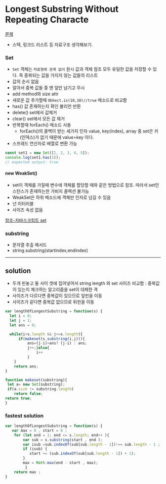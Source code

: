 # Longest Substring Without Repeating Characte
[문제](https://leetcode.com/problems/longest-substring-without-repeating-characters/)


- 스택, 링크드 리스트 등 자료구조 생각해보기.

### Set
  
- `Set` 객체는 `자료형에 관계 없이` 원시 값과 객체 참조 모두 유일한 값을 저장할 수 있다. 즉 중복되는 값을 가지지 않는 값들의 리스트
- 값의 순서 없음
- 알아서 중복 값들 중 맨 앞만 남기고 무시
- add method와 size attr
- 새로운 값 추가할때 `Obhect.is(10,10)//true` 메소드로 비교함
- has() 값 존재하는지 확인 불리언 반환
- delete() set에서 값제거
- clear() set에서 모든 값 제거
- 반복할때 forEach() 메소드 사용
  - forEach()의 콜백이 받는 세가지 인자 value, key(index), array 중 set은 키(인덱스)가 없기 때문에 value=key 이다.
- 스프레드 연산자로 배열로 변환 가능

```javascript
const set1 = new Set([1, 2, 3, 4, 5]);
console.log(set1.has(1));
// expected output: true
```

#### new WeakSet()
- set이 객체를 가질때 변수에 객체를 할당할 때와 같은 방법으로 참조. 따라서 set인스턴스가 존재하는한 가비지 콜렉션 불가능 
- WeakSet은 하위 메소드에 객체만 인자로 넘길 수 있음
- 넌 이터러블
- 사이즈 속성 없음

[참조-자바스크립트 set](https://medium.com/@khwsc1/%EC%9E%90%EB%B0%94%EC%8A%A4%ED%81%AC%EB%A6%BD%ED%8A%B8-es6-set%EC%97%90-%EB%8C%80%ED%95%B4-%EC%95%8C%EC%95%84%EB%B3%B4%EC%9E%90-9b7294dfba99)

### substring
- 문자열 추출 메서드
- string.substring(startindex,endindex)

---

## solution
- 두개 핀놓고 둘 사이 셋에 집어넣어서 string length 와 set 사이즈 비교함 : 중복값이 있는지 체크하는 알고리즘을 set이 대체한 격
- 사이즈가 다르다면 중복값이 있으므로 앞핀을 이동
- 사이즈가 같다면 중복값 없으므로 뒤핀을 이동 


```javascript
var lengthOfLongestSubstring = function(s) {
  let i = 0;
  let j = 1;
  let ans = 0;

  while(i<s.length && j<=s.length){
      if(makeset(s.substring(i,j))){
          ans=(j-i)>ans? (j-i) : ans;
          j++;}else{
              i++
          }
    }
    return ans; 
}

function makeset(substring){
 let a= new Set(substring);
 if(a.size != substring.length)
    return false;
return true;
}


```

### fastest solution

```javascript
var lengthOfLongestSubstring = function(s) {
   var max = 0 , start = 0 ;
    for (let end = 1; end <= s.length; end++ ){
        var sub = s.substring(start , end );
        var isub =sub.indexOf(sub[sub.length - 1])!== sub.length - 1 ;
        if (isub) {
           start += (sub.indexOf(sub[sub.length - 1]) + 1);        
        }
        max = Math.max(end - start , max);
         }
    return max ;
}
```